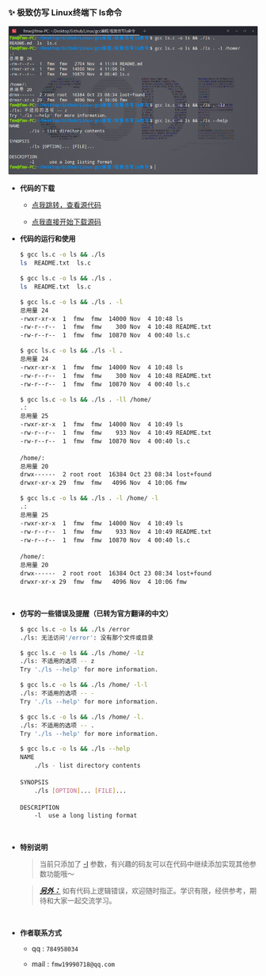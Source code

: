 ### ✨ 极致仿写 Linux终端下 ls命令

<div align="center">
    <img src="show.jpg" height="300">
</div>

+ **代码的下载**

    + [点我跳转，查看源代码](https://github.com/fmw666/Linux/blob/master/gcc%E7%BC%96%E7%A8%8B/%E6%9E%81%E8%87%B4%E4%BB%BF%E5%86%99ls%E5%91%BD%E4%BB%A4/ls.c)

    + [点我直接开始下载源码](https://github.com/fmw666/Linux/raw/master/gcc%E7%BC%96%E7%A8%8B/%E6%9E%81%E8%87%B4%E4%BB%BF%E5%86%99ls%E5%91%BD%E4%BB%A4/ls.c)

+ **代码的运行和使用**

    ```bash
    $ gcc ls.c -o ls && ./ls
    ls  README.txt  ls.c
    ```

    ```bash
    $ gcc ls.c -o ls && ./ls .
    ls  README.txt  ls.c
    ```

    ```bash
    $ gcc ls.c -o ls && ./ls . -l
    总用量 24
    -rwxr-xr-x  1  fmw  fmw  14000 Nov  4 10:48 ls
    -rw-r--r--  1  fmw  fmw    300 Nov  4 10:48 README.txt
    -rw-r--r--  1  fmw  fmw  10870 Nov  4 00:40 ls.c
    ```

    ```bash
    $ gcc ls.c -o ls && ./ls -l .
    总用量 24
    -rwxr-xr-x  1  fmw  fmw  14000 Nov  4 10:48 ls
    -rw-r--r--  1  fmw  fmw    300 Nov  4 10:48 README.txt
    -rw-r--r--  1  fmw  fmw  10870 Nov  4 00:40 ls.c
    ```

    ```bash
    $ gcc ls.c -o ls && ./ls . -ll /home/
    .:
    总用量 25
    -rwxr-xr-x  1  fmw  fmw  14000 Nov  4 10:49 ls
    -rw-r--r--  1  fmw  fmw    933 Nov  4 10:49 README.txt
    -rw-r--r--  1  fmw  fmw  10870 Nov  4 00:40 ls.c

    /home/:
    总用量 20
    drwx------  2 root root  16384 Oct 23 08:34 lost+found
    drwxr-xr-x 29  fmw  fmw   4096 Nov  4 10:06 fmw
    ```

    ```bash
    $ gcc ls.c -o ls && ./ls . -l /home/ -l
    .:
    总用量 25
    -rwxr-xr-x  1  fmw  fmw  14000 Nov  4 10:49 ls
    -rw-r--r--  1  fmw  fmw    933 Nov  4 10:49 README.txt
    -rw-r--r--  1  fmw  fmw  10870 Nov  4 00:40 ls.c

    /home/:
    总用量 20
    drwx------  2 root root  16384 Oct 23 08:34 lost+found
    drwxr-xr-x 29  fmw  fmw   4096 Nov  4 10:06 fmw
    ```

<br>

+ **仿写的一些错误及提醒（已转为官方翻译的中文）**

    ```bash
    $ gcc ls.c -o ls && ./ls /error
    ./ls: 无法访问'/error': 没有那个文件或目录
    ```

    ```bash
    $ gcc ls.c -o ls && ./ls /home/ -lz
    ./ls: 不适用的选项 -- z
    Try './ls --help' for more information.
    ```

    ```bash
    $ gcc ls.c -o ls && ./ls /home/ -l-l
    ./ls: 不适用的选项 -- -
    Try './ls --help' for more information.
    ```

    ```bash
    $ gcc ls.c -o ls && ./ls /home/ -l.
    ./ls: 不适用的选项 -- .
    Try './ls --help' for more information.
    ```

    ```bash
    $ gcc ls.c -o ls && ./ls --help
    NAME
        ./ls - list directory contents

    SYNOPSIS
        ./ls [OPTION]... [FILE]...

    DESCRIPTION
        -l	use a long listing format
    ```

<br>

+ **特别说明**

    > 当前只添加了 [-l](#welcome) 参数，有兴趣的码友可以在代码中继续添加实现其他参数功能哦～

    > ***[另外：](#welcome)*** 如有代码上逻辑错误，欢迎随时指正。学识有限，经供参考，期待和大家一起交流学习。

<br>

+ **作者联系方式**

    + qq : `784958034`

    + mail : `fmw19990718@qq.com`